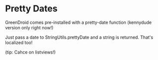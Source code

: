 Pretty Dates
============

GreenDroid comes pre-installed with a pretty-date function (kennydude version only right now!)

Just pass a date to StringUtils.prettyDate and a string is returned. That's localized too!

(tip: Cahce on listviews!)
